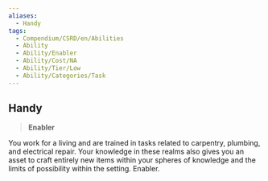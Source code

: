 ```yaml
---
aliases:
  - Handy
tags:
  - Compendium/CSRD/en/Abilities
  - Ability
  - Ability/Enabler
  - Ability/Cost/NA
  - Ability/Tier/Low
  - Ability/Categories/Task
---
```

  
    
## Handy    
>**Enabler**  
    
You work for a living and are trained in tasks related to carpentry, plumbing, and electrical repair. Your knowledge in these realms also gives you an asset to craft entirely new items within your spheres of knowledge and the limits of possibility within the setting. Enabler.